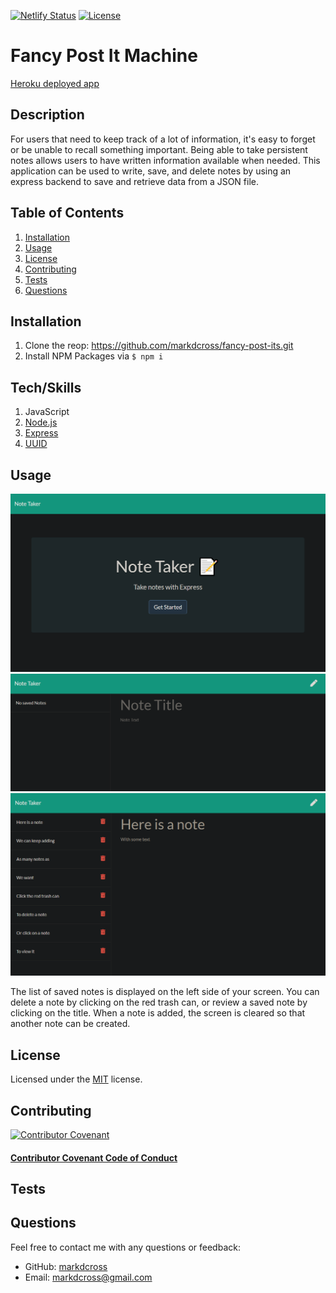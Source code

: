 [![Netlify Status](https://api.netlify.com/api/v1/badges/b67e02e3-70c6-40c9-b2f1-04320987543e/deploy-status)](https://app.netlify.com/sites/fancy-post-its/deploys)
[![License](https://img.shields.io/github/license/markdcross/fancy-post-its)](https://img.shields.io/github/license/markdcross/fancy-post-its)

# Fancy Post It Machine

[Heroku deployed app](https://fancy-post-its.herokuapp.com/)

## Description

For users that need to keep track of a lot of information, it's easy to forget or be unable to recall something important. Being able to take persistent notes allows users to have written information available when needed. This application can be used to write, save, and delete notes by using an express backend to save and retrieve data from a JSON file.

## Table of Contents

1. [Installation](#Installation)
2. [Usage](#Usage)
3. [License](#License)
4. [Contributing](#Contributing)
5. [Tests](#Tests)
6. [Questions](#Questions)

## Installation

1. Clone the reop: https://github.com/markdcross/fancy-post-its.git
2. Install NPM Packages via `$ npm i`

## Tech/Skills

1. JavaScript
2. [Node.js](https://nodejs.org/en/)
3. [Express](https://www.npmjs.com/package/express)
4. [UUID](https://www.npmjs.com/package/uuid)

## Usage

![home screen](./public/assets/images/home.png)
![add notes here](./public/assets/images/empty.png)
![app with notes](./public/assets/images/notes.png)

The list of saved notes is displayed on the left side of your screen.
You can delete a note by clicking on the red trash can, or review a saved note by clicking on the title.
When a note is added, the screen is cleared so that another note can be created.

## License

Licensed under the [MIT](https://github.com/markdcross/fancy-post-its/blob/master/LICENSE.txt) license.

## Contributing

[![Contributor Covenant](https://img.shields.io/badge/Contributor%20Covenant-v2.0%20adopted-ff69b4.svg)](code_of_conduct.md)

#### [Contributor Covenant Code of Conduct](https://www.contributor-covenant.org/version/2/0/code_of_conduct/)

## Tests

## Questions

Feel free to contact me with any questions or feedback:

-   GitHub: [markdcross](https://github.com/markdcross)
-   Email: <markdcross@gmail.com>
